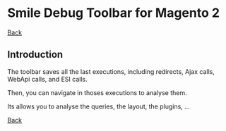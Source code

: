 # Smile Debug Toolbar for Magento 2

[Back](README.md)

## Introduction

The toolbar saves all the last executions, including redirects, Ajax calls, WebApi calls, and ESI calls.

Then, you can navigate in thoses executions to analyse them.

Its allows you to analyse the queries, the layout, the plugins, ...

[Back](README.md)
